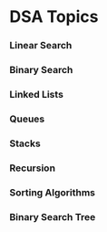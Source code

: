 # DSA Topics

### Linear Search

### Binary Search

### Linked Lists

### Queues

### Stacks

### Recursion

### Sorting Algorithms

### Binary Search Tree


```python

```
